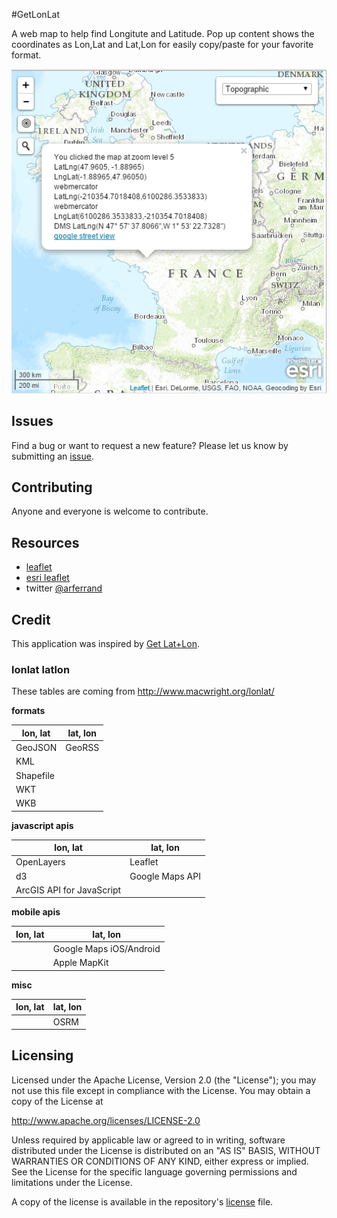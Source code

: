 #GetLonLat

A web map to help find Longitute and Latitude.
Pop up content shows the coordinates as Lon,Lat and Lat,Lon for easily copy/paste for your favorite format.

![App Screenshot](https://raw.githubusercontent.com/tsamaya/getlonlat/master/getlonlat.png)

## Issues
Find a bug or want to request a new feature?  Please let us know by submitting an [issue](https://github.com/tsamaya/getlonlat/issues).

## Contributing
Anyone and everyone is welcome to contribute.

## Resources
* [leaflet](http://leafletjs.com/)
* [esri leaflet](http://esri.github.io/esri-leaflet)
* twitter [@arferrand](http://twitter.com/arferrand)

## Credit
This application was inspired by [Get Lat+Lon](http://teczno.com/squares).

### lonlat latlon
These tables are coming from http://www.macwright.org/lonlat/

**formats**

| lon, lat  | lat, lon|
|-----------|---------|
| GeoJSON   | GeoRSS  |
| KML       |         |
| Shapefile |         |
| WKT       |         |
| WKB       |         |

 **javascript apis**

| lon, lat   | lat, lon        |
|------------|-----------------|
| OpenLayers | Leaflet         |
| d3         | Google Maps API |
|ArcGIS API for JavaScript|    |

**mobile apis**

| lon, lat  | lat, lon|
|-----------|---------|
|           | Google Maps iOS/Android |
|           | Apple MapKit |

**misc**

| lon, lat  | lat, lon|
|-----------|---------|
|           | OSRM    |


## Licensing
Licensed under the Apache License, Version 2.0 (the "License");
you may not use this file except in compliance with the License.
You may obtain a copy of the License at

   http://www.apache.org/licenses/LICENSE-2.0

Unless required by applicable law or agreed to in writing, software
distributed under the License is distributed on an "AS IS" BASIS,
WITHOUT WARRANTIES OR CONDITIONS OF ANY KIND, either express or implied.
See the License for the specific language governing permissions and
limitations under the License.

A copy of the license is available in the repository's [license](LICENSE) file.
